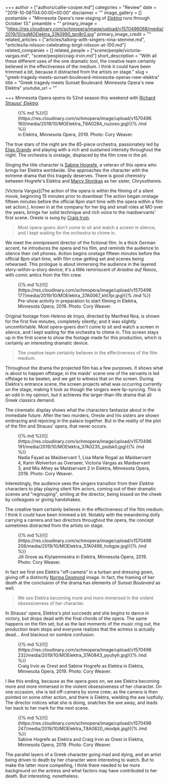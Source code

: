 +++
author = ["authors/callie-cooper.md"]
categories = "Review"
date = "2019-10-08T04:00:00+00:00"
disclaimer = ""
image_gallery = []
postamble = "Minnesota Opera's new staging of [_Elektra_](https://mnopera.org/season/2019-2020/elektra/) runs through October 13."
preamble = ""
primary_image = "https://res.cloudinary.com/schmopera/image/upload/v1570496068/media/2019/10/sqMOElektra_37A0990_tpn8r0.jpg"
primary_image_credit = ""
related_articles = ["articles/talking-with-singers-nina-stemme.md", "articles/la-nilsson-celebrating-birgit-nilsson-at-100.md"]
related_companies = []
related_people = ["scene/people/victoria-vargas.md", "scene/people/craig-irvin.md"]
short_description = "With all these different uses of the one dramatic tool, the creative team certainly believed in the effectiveness of the medium. I think it could have been trimmed a bit, because it distracted from the artists on stage."
slug = "greek-tragedy-meets-sunset-boulevard-minnesota-operas-new-elektra"
title = "Greek tragedy meets Sunset Boulevard: Minnesota Opera's new Elektra"
youtube_url = ""

+++
Minnesota Opera opens its 52nd season this weekend with [Richard Strauss' _Elektra_](https://mnopera.org/season/2019-2020/elektra/). 

<figure data-type="image">{{% md %}}![](https://res.cloudinary.com/schmopera/image/upload/v1570496160/media/2019/10/MOElektra_T8A0284_nuzoeo.jpg){{% /md %}}

<figcaption> in Elektra, Minnesota Opera, 2019. Photo: Cory Weaver.</figcaption>

</figure>

The true stars of the night are the 85-piece orchestra, passionately led by [Elias Grandy](https://mnopera.org/biography/elias-grandy/) and playing with a rich and sustained intensity throughout the night. The orchestra is onstage, displaced by the film crew in the pit. 

Singing the title character is [Sabine Hogrefe](https://mnopera.org/biography/sabine-hogrefe/), a veteran of this opera who brings her Elektra worldwide. She approaches the character with the extreme drama that this tragedy deserves. There is good chemistry between Hogrefe's Elektra and [Marcy Stonikas](http://www.marcystonikas.com/) as her sister, Chrysothemis.

[Victoria Vargas](The action of the opera is within the filming of a silent movie, beginning 15 minutes prior to downbeat The action began onstage fifteen minutes before the official 8pm start time with the opera within a film set action.), known in at the company for her big and small roles at MO over the years, brings her solid technique and rich voice to the maidservants' first scene. Oreste is sung by [Craig Irvin](/talking-with-singers-craig-irvin/).

> Most opera-goers don't come to sit and watch a screen in silence, and I kept waiting for the orchestra to chime in.

We meet the omnipresent director of the fictional film. In a thick German accent, he introduces the opera and his film, and reminds the audience to silence their cell phones. Action begins onstage fifteen minutes before the official 8pm start time, with film crew getting set and scenes being rehearsed. This prologue is about immersing the audience in the layered story-within-a-story device; it's a little reminiscent of _Ariadne auf Naxos_, with comic antics from the film crew.

<figure data-type="image">{{% md %}}![](https://res.cloudinary.com/schmopera/image/upload/v1570496177/media/2019/10/MOElektra_37A0067_khl7pr.jpg){{% /md %}}

<figcaption>Pre-show activity in preparation to start filming in Elektra, Minnesota Opera, 2019. Photo: Cory Weaver.</figcaption>

</figure>

Original footage from _Helena de troya_, directed by Manfred Noa, is shown for the first five minutes, completely silently; and it was slightly uncomfortable. Most opera-goers don't come to sit and watch a screen in silence, and I kept waiting for the orchestra to chime in. This screen stays up in the first scene to show the footage made for this production, which is certainly an interesting dramatic device.

> The creative team certainly believes in the effectiveness of the film medium.

Throughout the drama the projected film has a few purposes. It shows what is about to happen offstage; in the maids' scene one of the servants is led offstage to be beaten, and we get to witness that on the screen. During Elektra's entrance scene, the screen projects what was occurring currently on the stage, making it look as though the singers were lip-syncing. This is an odd in my opinion, but it achieves the larger-than-life drama that all Greek classics demand.

The cinematic display shows what the characters fantasize about in the immediate future. After the two murders, Oreste and his sisters are shown embracing and rejoicing in the palace together. But in the reality of the plot of the film and Strauss' opera, that never occurs.

<figure data-type="image">{{% md %}}![](https://res.cloudinary.com/schmopera/image/upload/v1570496191/media/2019/10/MOElektra_37A0235_psdsk0.jpg){{% /md %}}

<figcaption>Nadia Fayad as Maidservant 1, Lisa Marie Rogali as Maidservant 4, Karin Wolverton as Overseer, Victoria Vargas as Maidservant 3, and Mia Athey as Maidservant 2 in Elektra, Minnesota Opera, 2019. Photo: Cory Weaver.</figcaption>

</figure>

Interestingly, the audience sees the singers transition from their _Elektra_ characters to play playing silent film actors, coming out of their dramatic scenes and "regrouping", smiling at the director, being kissed on the cheek by colleagues or giving handshakes.

The creative team certainly believes in the effectiveness of the film medium. I think it could have been trimmed a bit. Notably with the meandering dolly carrying a camera and two directors throughout the opera, the concept sometimes distracted from the artists on stage.

<figure data-type="image">{{% md %}}![](https://res.cloudinary.com/schmopera/image/upload/v1570496208/media/2019/10/MOElektra_37A0496_hvbgze.jpg){{% /md %}}

<figcaption>Jill Grove as Klytaemnestra in Elektra, Minnesota Opera, 2019. Photo: Cory Weaver.</figcaption>

</figure>

In fact we first see Elektra "off-camera" in a turban and dressing gown, giving off a distinctly [Norma Desmond](https://villains.fandom.com/wiki/Norma_Desmond) image. In fact, the framing of her death at the conclusion of the drama has elements of _Sunset Boulevard_ as well.

> We see Elektra becoming more and more immersed in the violent obsessiveness of her character.

In Strauss' opera, Elektra's plot succeeds and she begins to dance in victory, but drops dead with the final chords of the opera. The same happens on the film set, but as the last moments of the music ring out, the production team stops and everyone realizes that the actress is actually dead... And blackout on sombre confusion.

<figure data-type="image">{{% md %}}![](https://res.cloudinary.com/schmopera/image/upload/v1570496232/media/2019/10/MOElektra_37A0843_pyuhyh.jpg){{% /md %}}

<figcaption>Craig Irvin as Orest and Sabine Hogrefe as Elektra in Elektra, Minnesota Opera, 2019. Photo: Cory Weaver.</figcaption>

</figure>

I like this ending, because as the opera goes on, we see Elektra becoming more and more immersed in the violent obsessiveness of her character. On one occasion, she is led off-camera by some crew; as the camera is then pointed on some other action, and there is Elektra, wielding the axe lustfully. The director notices what she is doing, snatches the axe away, and leads her back to her mark for the next scene.

<figure data-type="image">{{% md %}}![](https://res.cloudinary.com/schmopera/image/upload/v1570496247/media/2019/10/MOElektra_T8A0820_nkodpk.jpg){{% /md %}}

<figcaption>Sabine Hogrefe as Elektra and Craig Irvin as Orest in Elektra, Minnesota Opera, 2019. Photo: Cory Weaver.</figcaption>

</figure>

The parallel layers of a Greek character going mad and dying, and an artist being driven to death by her character were interesting to watch. But to make the latter more compelling, I think there needed to be more background on the actress and what factors may have contributed to her death. But interesting, nonetheless.